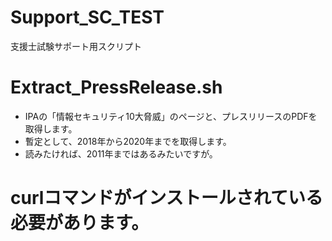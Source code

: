 # Support_SC_TEST
支援士試験サポート用スクリプト


# Extract_PressRelease.sh
* IPAの「情報セキュリティ10大脅威」のページと、プレスリリースのPDFを取得します。
* 暫定として、2018年から2020年までを取得します。
* 読みたければ、2011年まではあるみたいですが。
# curlコマンドがインストールされている必要があります。

